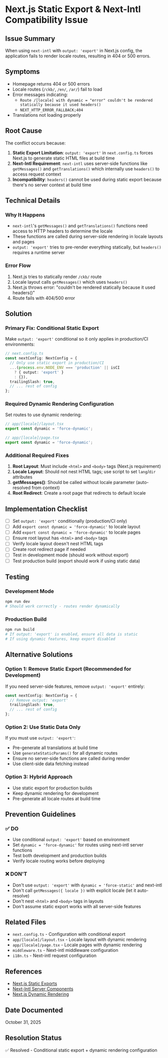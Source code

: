 # Next.js Static Export & Next-Intl Compatibility Issue

## Issue Summary

When using `next-intl` with `output: 'export'` in Next.js config, the application fails to render locale routes, resulting in 404 or 500 errors.

## Symptoms

- Homepage returns 404 or 500 errors
- Locale routes (`/ckb/`, `/en/`, `/ar/`) fail to load
- Error messages indicating:
  - `Route /[locale] with dynamic = "error" couldn't be rendered statically because it used headers()`
  - `NEXT_HTTP_ERROR_FALLBACK;404`
- Translations not loading properly

## Root Cause

The conflict occurs because:

1. **Static Export Limitation**: `output: 'export'` in `next.config.ts` forces Next.js to generate static HTML files at build time
2. **Next-Intl Requirement**: `next-intl` uses server-side functions like `getMessages()` and `getTranslations()` which internally use `headers()` to access request context
3. **Incompatibility**: `headers()` cannot be used during static export because there's no server context at build time

## Technical Details

### Why It Happens

- `next-intl`'s `getMessages()` and `getTranslations()` functions need access to HTTP headers to determine the locale
- These functions are called during server-side rendering in locale layouts and pages
- `output: 'export'` tries to pre-render everything statically, but `headers()` requires a runtime server

### Error Flow

1. Next.js tries to statically render `/ckb/` route
2. Locale layout calls `getMessages()` which uses `headers()`
3. Next.js throws error: "couldn't be rendered statically because it used headers()"
4. Route fails with 404/500 error

## Solution

### Primary Fix: Conditional Static Export

Make `output: 'export'` conditional so it only applies in production/CI environments:

```typescript
// next.config.ts
const nextConfig: NextConfig = {
  // Only use static export in production/CI
  ...(process.env.NODE_ENV === 'production' || isCI
    ? { output: 'export' }
    : {}),
  trailingSlash: true,
  // ... rest of config
};
```

### Required Dynamic Rendering Configuration

Set routes to use dynamic rendering:

```typescript
// app/[locale]/layout.tsx
export const dynamic = 'force-dynamic';

// app/[locale]/page.tsx
export const dynamic = 'force-dynamic';
```

### Additional Required Fixes

1. **Root Layout**: Must include `<html>` and `<body>` tags (Next.js requirement)
2. **Locale Layout**: Should not nest HTML tags; use script to set `lang`/`dir` attributes
3. **getMessages()**: Should be called without locale parameter (auto-resolved from context)
4. **Root Redirect**: Create a root page that redirects to default locale

## Implementation Checklist

- [ ] Set `output: 'export'` conditionally (production/CI only)
- [ ] Add `export const dynamic = 'force-dynamic'` to locale layout
- [ ] Add `export const dynamic = 'force-dynamic'` to locale pages
- [ ] Ensure root layout has `<html>` and `<body>` tags
- [ ] Verify locale layout doesn't nest HTML tags
- [ ] Create root redirect page if needed
- [ ] Test in development mode (should work without export)
- [ ] Test production build (export should work if using static data)

## Testing

### Development Mode
```bash
npm run dev
# Should work correctly - routes render dynamically
```

### Production Build
```bash
npm run build
# If output: 'export' is enabled, ensure all data is static
# If using dynamic features, keep export disabled
```

## Alternative Solutions

### Option 1: Remove Static Export (Recommended for Development)

If you need server-side features, remove `output: 'export'` entirely:

```typescript
const nextConfig: NextConfig = {
  // Remove output: 'export'
  trailingSlash: true,
  // ... rest of config
};
```

### Option 2: Use Static Data Only

If you must use `output: 'export'`:
- Pre-generate all translations at build time
- Use `generateStaticParams()` for all dynamic routes
- Ensure no server-side functions are called during render
- Use client-side data fetching instead

### Option 3: Hybrid Approach

- Use static export for production builds
- Keep dynamic rendering for development
- Pre-generate all locale routes at build time

## Prevention Guidelines

### ✅ DO

- Use conditional `output: 'export'` based on environment
- Set `dynamic = 'force-dynamic'` for routes using next-intl server functions
- Test both development and production builds
- Verify locale routing works before deploying

### ❌ DON'T

- Don't use `output: 'export'` with `dynamic = 'force-static'` and next-intl
- Don't call `getMessages({ locale })` with explicit locale (let it auto-resolve)
- Don't nest `<html>` and `<body>` tags in layouts
- Don't assume static export works with all server-side features

## Related Files

- `next.config.ts` - Configuration with conditional export
- `app/[locale]/layout.tsx` - Locale layout with dynamic rendering
- `app/[locale]/page.tsx` - Locale pages with dynamic rendering
- `middleware.ts` - Next-intl middleware configuration
- `i18n.ts` - Next-intl request configuration

## References

- [Next.js Static Exports](https://nextjs.org/docs/app/building-your-application/deploying/static-exports)
- [Next-Intl Server Components](https://next-intl-docs.vercel.app/docs/getting-started/app-router/server-components)
- [Next.js Dynamic Rendering](https://nextjs.org/docs/app/building-your-application/rendering/server-components#dynamic-rendering)

## Date Documented

October 31, 2025

## Resolution Status

✅ Resolved - Conditional static export + dynamic rendering configuration

